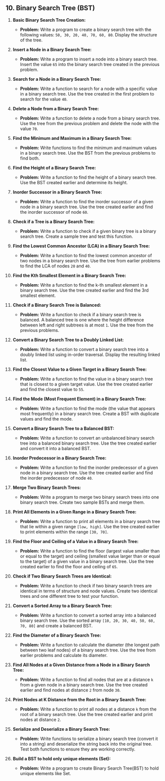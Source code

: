 <!-- Binary Search Tree (BST) -->

## 10. Binary Search Tree (BST)

1. **Basic Binary Search Tree Creation:**

   - **Problem:** Write a program to create a binary search tree with the following values: `50, 30, 20, 40, 70, 60, 80`. Display the structure of the tree.

2. **Insert a Node in a Binary Search Tree:**

   - **Problem:** Write a program to insert a node into a binary search tree. Insert the value `65` into the binary search tree created in the previous problem.

3. **Search for a Node in a Binary Search Tree:**

   - **Problem:** Write a function to search for a node with a specific value in a binary search tree. Use the tree created in the first problem to search for the value `40`.

4. **Delete a Node from a Binary Search Tree:**

   - **Problem:** Write a function to delete a node from a binary search tree. Use the tree from the previous problem and delete the node with the value `70`.

5. **Find the Minimum and Maximum in a Binary Search Tree:**

   - **Problem:** Write functions to find the minimum and maximum values in a binary search tree. Use the BST from the previous problems to find both.

6. **Find the Height of a Binary Search Tree:**

   - **Problem:** Write a function to find the height of a binary search tree. Use the BST created earlier and determine its height.

7. **Inorder Successor in a Binary Search Tree:**

   - **Problem:** Write a function to find the inorder successor of a given node in a binary search tree. Use the tree created earlier and find the inorder successor of node `60`.

8. **Check if a Tree is a Binary Search Tree:**

   - **Problem:** Write a function to check if a given binary tree is a binary search tree. Create a sample tree and test this function.

9. **Find the Lowest Common Ancestor (LCA) in a Binary Search Tree:**

   - **Problem:** Write a function to find the lowest common ancestor of two nodes in a binary search tree. Use the tree from earlier problems to find the LCA of nodes `20` and `40`.

10. **Find the Kth Smallest Element in a Binary Search Tree:**

    - **Problem:** Write a function to find the k-th smallest element in a binary search tree. Use the tree created earlier and find the 3rd smallest element.

11. **Check if a Binary Search Tree is Balanced:**

    - **Problem:** Write a function to check if a binary search tree is balanced. A balanced tree is one where the height difference between left and right subtrees is at most `1`. Use the tree from the previous problems.

12. **Convert a Binary Search Tree to a Doubly Linked List:**

    - **Problem:** Write a function to convert a binary search tree into a doubly linked list using in-order traversal. Display the resulting linked list.

13. **Find the Closest Value to a Given Target in a Binary Search Tree:**

    - **Problem:** Write a function to find the value in a binary search tree that is closest to a given target value. Use the tree created earlier and find the closest value to `55`.

14. **Find the Mode (Most Frequent Element) in a Binary Search Tree:**

    - **Problem:** Write a function to find the mode (the value that appears most frequently) in a binary search tree. Create a BST with duplicate values and find the mode.

15. **Convert a Binary Search Tree to a Balanced BST:**

    - **Problem:** Write a function to convert an unbalanced binary search tree into a balanced binary search tree. Use the tree created earlier and convert it into a balanced BST.

16. **Inorder Predecessor in a Binary Search Tree:**

    - **Problem:** Write a function to find the inorder predecessor of a given node in a binary search tree. Use the tree created earlier and find the inorder predecessor of node `40`.

17. **Merge Two Binary Search Trees:**

    - **Problem:** Write a program to merge two binary search trees into one binary search tree. Create two sample BSTs and merge them.

18. **Print All Elements in a Given Range in a Binary Search Tree:**

    - **Problem:** Write a function to print all elements in a binary search tree that lie within a given range `[low, high]`. Use the tree created earlier to print elements within the range `[30, 70]`.

19. **Find the Floor and Ceiling of a Value in a Binary Search Tree:**

    - **Problem:** Write a function to find the floor (largest value smaller than or equal to the target) and ceiling (smallest value larger than or equal to the target) of a given value in a binary search tree. Use the tree created earlier to find the floor and ceiling of `65`.

20. **Check if Two Binary Search Trees are Identical:**

    - **Problem:** Write a function to check if two binary search trees are identical in terms of structure and node values. Create two identical trees and one different tree to test your function.

21. **Convert a Sorted Array to a Binary Search Tree:**

    - **Problem:** Write a function to convert a sorted array into a balanced binary search tree. Use the sorted array `[10, 20, 30, 40, 50, 60, 70, 80]` and create a balanced BST.

22. **Find the Diameter of a Binary Search Tree:**

    - **Problem:** Write a function to calculate the diameter (the longest path between two leaf nodes) of a binary search tree. Use the tree from earlier problems and calculate its diameter.

23. **Find All Nodes at a Given Distance from a Node in a Binary Search Tree:**

    - **Problem:** Write a function to find all nodes that are at a distance `k` from a given node in a binary search tree. Use the tree created earlier and find nodes at distance `2` from node `30`.

24. **Print Nodes at K Distance from the Root in a Binary Search Tree:**

    - **Problem:** Write a function to print all nodes at a distance `k` from the root of a binary search tree. Use the tree created earlier and print nodes at distance `2`.

25. **Serialize and Deserialize a Binary Search Tree:**

    - **Problem:** Write functions to serialize a binary search tree (convert it into a string) and deserialize the string back into the original tree. Test both functions to ensure they are working correctly.

26. **Build a BST to hold only unique elements (Set):**

    - **Problem:** Write a program to create Binary Search Tree(BST) to hold unique elements like Set.
